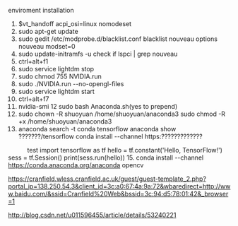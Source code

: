 enviroment installation

1. $vt_handoff acpi_osi=linux nomodeset
2. sudo apt-get update
3. sudo gedit /etc/modprobe.d/blacklist.conf
    blacklist nouveau
    options nouveau modset=0
4. sudo update-initramfs -u
    check if 
      lspci | grep nouveau
5. ctrl+alt+f1
6. sudo service lightdm stop
7. sudo chmod 755 NVIDIA.run
8. sudo ./NVIDIA.run --no-opengl-files
9. sudo service lightdm start
10. ctrl+alt+f7
11. nvidia-smi
12 sudo bash Anaconda.sh(yes to prepend)
13. sudo chown -R shuoyuan /home/shuoyuan/anaconda3 
    sudo chmod -R +x /home/shuoyuan/anaconda3
14. 
    anaconda search -t conda tensorflow
    anaconda show ???????/tensorflow
    conda install --channel https:?????????????
    
    
            test
            import tensorflow as tf
            hello = tf.constant('Hello, TensorFlow!')
            sess = tf.Session()
            print(sess.run(hello))
15. 
    conda install --channel https://conda.anaconda.org/anaconda opencv
    
    
https://cranfield.wless.cranfield.ac.uk/guest/guest-template_2.php?portal_ip=138.250.54.3&client_id=3c:a0:67:4a:9a:72&wbaredirect=http://www.baidu.com/&ssid=Cranfield%20Web&bssid=3c:94:d5:78:01:42&_browser=1


http://blog.csdn.net/u011596455/article/details/53240221


